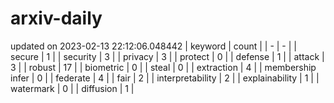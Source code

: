 # arxiv-daily
updated on 2023-02-13 22:12:06.048442
| keyword | count |
| - | - |
| secure | 1 |
| security | 3 |
| privacy | 3 |
| protect | 0 |
| defense | 1 |
| attack | 3 |
| robust | 17 |
| biometric | 0 |
| steal | 0 |
| extraction | 4 |
| membership infer | 0 |
| federate | 4 |
| fair | 2 |
| interpretability | 2 |
| explainability | 1 |
| watermark | 0 |
| diffusion | 1 |
